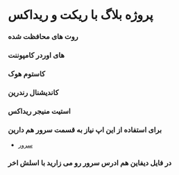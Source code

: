 # پروژه بلاگ با ریکت و ریداکس
### روت های محافظت شده
### های اوردر کامپوننت
### کاستوم هوک
### کاندیشنال رندرین
### استیت منیجر ریداکس
### برای استفاده از این اپ نیاز به قسمت سرور هم دارین
* [سرور](https://github.com/AmirHabibi79/blog_server)
### در فایل دیفاین هم ادرس سرور رو می زارید با اسلش اخر